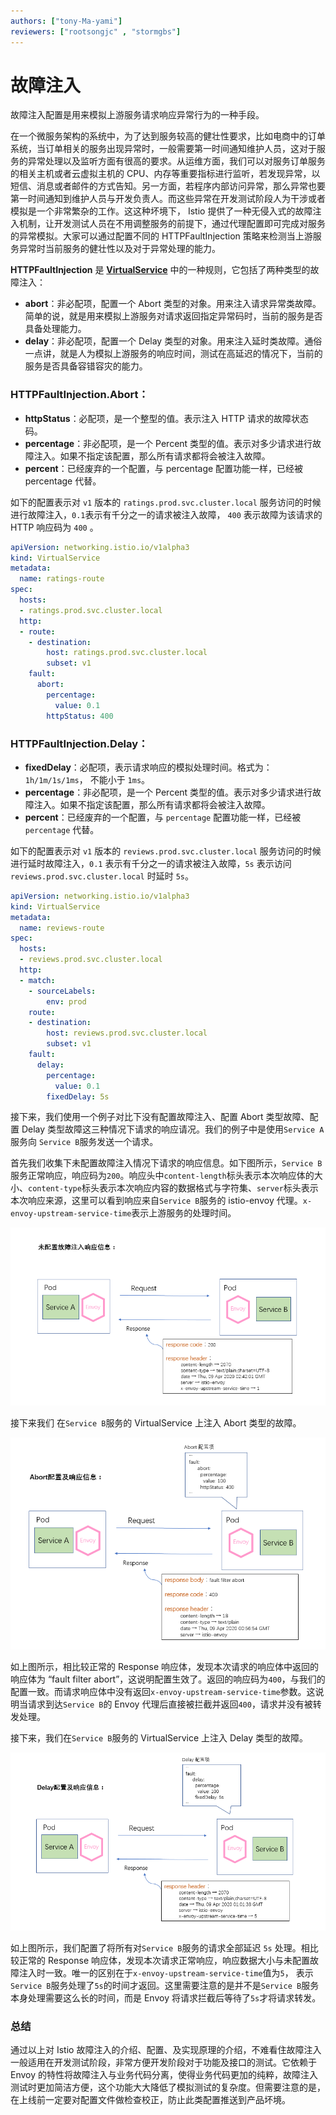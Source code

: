 ```yaml
---
authors: ["tony-Ma-yami"]
reviewers: ["rootsongjc" , "stormgbs"]
---
```


# 故障注入

故障注入配置是用来模拟上游服务请求响应异常行为的一种手段。

在一个微服务架构的系统中，为了达到服务较高的健壮性要求，比如电商中的订单系统，当订单相关的服务出现异常时，一般需要第一时间通知维护人员，这对于服务的异常处理以及监听方面有很高的要求。从运维方面，我们可以对服务订单服务的相关主机或者云虚拟主机的 CPU、内存等重要指标进行监听，若发现异常，以短信、消息或者邮件的方式告知。另一方面，若程序内部访问异常，那么异常也要第一时间通知到维护人员与开发负责人。而这些异常在开发测试阶段人为干涉或者模拟是一个非常繁杂的工作。这这种坏境下， Istio 提供了一种无侵入式的故障注入机制，让开发测试人员在不用调整服务的前提下，通过代理配置即可完成对服务的异常模拟。大家可以通过配置不同的 HTTPFaultInjection 策略来检测当上游服务异常时当前服务的健壮性以及对于异常处理的能力。

**HTTPFaultInjection** 是 **[VirtualService](https://www.servicemesher.com/istio-handbook/concepts/virtualservice.html)** 中的一种规则，它包括了两种类型的故障注入：

- **abort**：非必配项，配置一个 Abort 类型的对象。用来注入请求异常类故障。简单的说，就是用来模拟上游服务对请求返回指定异常码时，当前的服务是否具备处理能力。
- **delay**：非必配项，配置一个 Delay 类型的对象。用来注入延时类故障。通俗一点讲，就是人为模拟上游服务的响应时间，测试在高延迟的情况下，当前的服务是否具备容错容灾的能力。

### HTTPFaultInjection.Abort：

- **httpStatus**：必配项，是一个整型的值。表示注入 HTTP 请求的故障状态码。
- **percentage**：非必配项，是一个 Percent 类型的值。表示对多少请求进行故障注入。如果不指定该配置，那么所有请求都将会被注入故障。
- **percent**：已经废弃的一个配置，与 percentage 配置功能一样，已经被 percentage 代替。

如下的配置表示对 `v1` 版本的 `ratings.prod.svc.cluster.local` 服务访问的时候进行故障注入，`0.1`表示有千分之一的请求被注入故障， `400` 表示故障为该请求的 HTTP 响应码为 `400` 。

```yaml
apiVersion: networking.istio.io/v1alpha3
kind: VirtualService
metadata:
  name: ratings-route
spec:
  hosts:
  - ratings.prod.svc.cluster.local
  http:
  - route:
    - destination:
        host: ratings.prod.svc.cluster.local
        subset: v1
    fault:
      abort:
        percentage:
          value: 0.1
        httpStatus: 400
```

### HTTPFaultInjection.Delay：

- **fixedDelay**：必配项，表示请求响应的模拟处理时间。格式为：`1h/1m/1s/1ms`， 不能小于 `1ms`。
- **percentage**：非必配项，是一个 Percent 类型的值。表示对多少请求进行故障注入。如果不指定该配置，那么所有请求都将会被注入故障。
- **percent**：已经废弃的一个配置，与 `percentage` 配置功能一样，已经被 `percentage` 代替。

如下的配置表示对 `v1` 版本的 `reviews.prod.svc.cluster.local` 服务访问的时候进行延时故障注入，`0.1` 表示有千分之一的请求被注入故障，`5s` 表示访问`reviews.prod.svc.cluster.local` 时延时 `5s`。

```yaml
apiVersion: networking.istio.io/v1alpha3
kind: VirtualService
metadata:
  name: reviews-route
spec:
  hosts:
  - reviews.prod.svc.cluster.local
  http:
  - match:
    - sourceLabels:
        env: prod
    route:
    - destination:
        host: reviews.prod.svc.cluster.local
        subset: v1
    fault:
      delay:
        percentage:
          value: 0.1
        fixedDelay: 5s
```



接下来，我们使用一个例子对比下没有配置故障注入、配置 Abort 类型故障、配置 Delay 类型故障这三种情况下请求的响应请况。我们的例子中是使用`Service A`服务向 `Service B`服务发送一个请求。

首先我们收集下未配置故障注入情况下请求的响应信息。如下图所示，`Service B`服务正常响应，响应码为`200`。响应头中`content-length`标头表示本次响应体的大小、`content-type`标头表示本次响应内容的数据格式与字符集、`server`标头表示本次响应来源，这里可以看到响应来自`Service B`服务的 istio-envoy 代理。`x-envoy-upstream-service-time`表示上游服务的处理时间。

![正常请求响应信息](../images/concepts-no-fault-inject.png)

接下来我们 在`Service B`服务的 VirtualService 上注入 Abort 类型的故障。

![注入 Abort 类型故障时请求响应信息](../images/concepts-fault-inject-abort.png)

如上图所示，相比较正常的 Response 响应体，发现本次请求的响应体中返回的响应体为 “fault filter abort”，这说明配置生效了。返回的响应码为`400`，与我们的配置一致。而请求响应体中没有返回`x-envoy-upstream-service-time`参数。这说明当请求到达`Service B`的 Envoy 代理后直接被拦截并返回`400`，请求并没有被转发处理。

接下来，我们在`Service B`服务的 VirtualService 上注入 Delay 类型的故障。

![注入 Delay 类型故障时请求响应信息](../images/concepts-fault-inject-delay.png)

如上图所示，我们配置了将所有对`Service B`服务的请求全部延迟 `5s` 处理。相比较正常的 Response 响应体，发现本次请求正常响应，响应数据大小与未配置故障注入时一致。唯一的区别在于`x-envoy-upstream-service-time`值为`5`， 表示`Service B`服务处理了`5s`的时间才返回。这里需要注意的是并不是`Service B`服务本身处理需要这么长的时间，而是 Envoy 将请求拦截后等待了`5s`才将请求转发。

### 总结

通过以上对 Istio 故障注入的介绍、配置、及实现原理的介绍，不难看住故障注入一般适用在开发测试阶段，非常方便开发阶段对于功能及接口的测试。它依赖于 Envoy 的特性将故障注入与业务代码分离，使得业务代码更加的纯粹，故障注入测试时更加简洁方便，这个功能大大降低了模拟测试的复杂度。但需要注意的是，在上线前一定要对配置文件做检查校正，防止此类配置推送到产品坏境。

